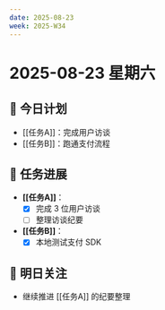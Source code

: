 ```yaml
---
date: 2025-08-23
week: 2025-W34
---
```


# 2025-08-23 星期六

## 🚀 今日计划
- [[任务A]]：完成用户访谈
- [[任务B]]：跑通支付流程

## 📌 任务进展
- **[[任务A]]**：
    - [x] 完成 3 位用户访谈
    - [ ] 整理访谈纪要
- **[[任务B]]**：
    - [x] 本地测试支付 SDK

## 🔄 明日关注
- 继续推进 [[任务A]] 的纪要整理
